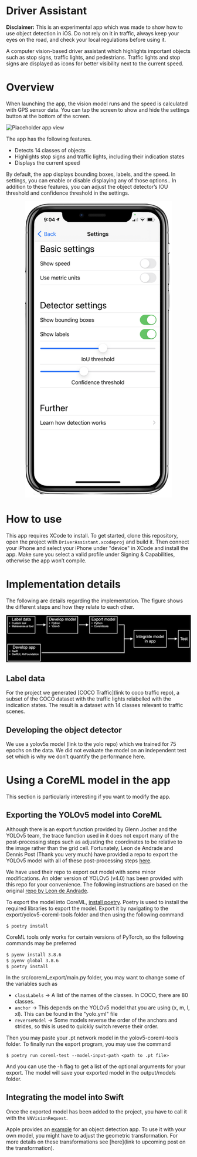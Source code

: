 # Driver Assistant

**Disclaimer:** This is an experimental app which was made to show how to use object detection in iOS. Do not rely on it in traffic, always keep your eyes on the road, and check your local regulations before using it.

A computer vision-based driver assistant which highlights important objects such as stop signs, traffic lights, and pedestrians. Traffic lights and stop signs are displayed as icons for better visibility next to the current speed.



# Overview
When launching the app, the vision model runs and the speed is calculated with GPS sensor data. You can tap the screen to show and hide the settings button at the bottom of the screen.

![Placeholder app view]()

The app has the following features.
- Detects 14 classes of objects
- Highlights stop signs and traffic lights, including their indication states
- Displays the current speed

By default, the app displays bounding boxes, labels, and the speed. In settings, you can enable or disable displaying any of those options.. In addition to these features, you can adjust the object detector’s IOU threshold and confidence threshold in the settings.

<center><img src="Images/settings_menu.png" alt="Settings menu" width="400"/></center>

# How to use
This app requires XCode to install. To get started, clone this repository, open the project with `DriverAssistant.xcodeproj` and build it. Then connect your iPhone and select your iPhone under "device" in XCode and install the app. Make sure you select a valid profile under Signing & Capabilities, otherwise the app won’t compile.


# Implementation details
The following are details regarding the implementation. The figure shows the different steps and how they relate to each other.

![Overview](Images/overview.png)


## Label data
For the project we generated [COCO Traffic](link to coco traffic repo), a subset of the COCO dataset with the traffic lights relabelled with the indication states. The result is a dataset with 14 classes relevant to traffic scenes.


## Developing the object detector
We use a yolov5s model (link to the yolo repo) which we trained for 75 epochs on the data. We did not evaluate the model on an independent test set which is why we don’t quantify the performance here.



# Using a CoreML model in the app
This section is particularly interesting if you want to modify the app.

## Exporting the YOLOv5 model into CoreML
Although there is an export function provided by Glenn Jocher and the YOLOv5 team, the trace function used in it does not export many of the post-processing steps such as adjusting the coordinates to be relative to the image rather than the grid cell. Fortunately, Leon de Andrade and Dennis Post (Thank you very much) have provided a repo to export the YOLOv5 model with all of these post-processing steps [here](https://github.com/dbsystel/yolov5-coreml-tools).

We have used their repo to export out model with some minor modifications. An older version of YOLOv5 (v4.0) has been provided with this repo for your convenience. The following instructions are based on the original [repo by Leon de Andrade](https://github.com/dbsystel/yolov5-coreml-tools).

To export the model into CoreML, [install poetry](https://python-poetry.org/docs/). Poetry is used to install the required libraries to export the model. Export it by navigating to the export/yolov5-coreml-tools folder and then using the following command

```console 
$ poetry install
```

CoreML tools only works for certain versions of PyTorch, so the following commands may be preferred

```
$ pyenv install 3.8.6
$ pyenv global 3.8.6
$ poetry install
```

In the src/coreml_export/main.py folder, you may want to change some of the variables such as

* `classLabels` -> A list of the names of the classes. In COCO, there are 80 classes.
* `anchor` -> This depends on the YOLOv5 model that you are using (x, m, l, xl). This can be found in the "yolo<model>.yml" file
* `reverseModel` -> Some models reverse the order of the anchors and strides, so this is used to quickly switch reverse their order.

Then you may paste your .pt network model in the yolov5-coreml-tools folder. To finally run the export program, you may use the command

```
$ poetry run coreml-test --model-input-path <path to .pt file>
```

And you can use the -h flag to get a list of the optional arguments for your export. The model will save your exported model in the output/models folder.


## Integrating the model into Swift
Once the exported model has been added to the project, you have to call it with the `VNVisionRequest`.

Apple provides an [example](https://developer.apple.com/documentation/vision/recognizing_objects_in_live_capture) for an object detection app. To use it with your own model, you might have to adjust the geometric transformation. For more details on these transformations see [here](link to upcoming post on the transformation).
